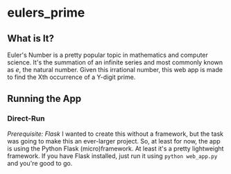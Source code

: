 # eulers_prime
## What is It?
Euler's Number is a pretty popular topic in mathematics and computer science. It's the summation of an infinite series and most commonly known as _e_, the natural number. Given this irrational number, this web app is made to find the Xth occurrence of a Y-digit prime.

## Running the App
### Direct-Run
*Prerequisite: Flask*
I wanted to create this without a framework, but the task was going to make this an ever-larger project. So, at least for now, the app is using the Python Flask (micro)framework. At least it's a pretty lightweight framework. If you have Flask installed, just run it using `python web_app.py` and you're good to go.
